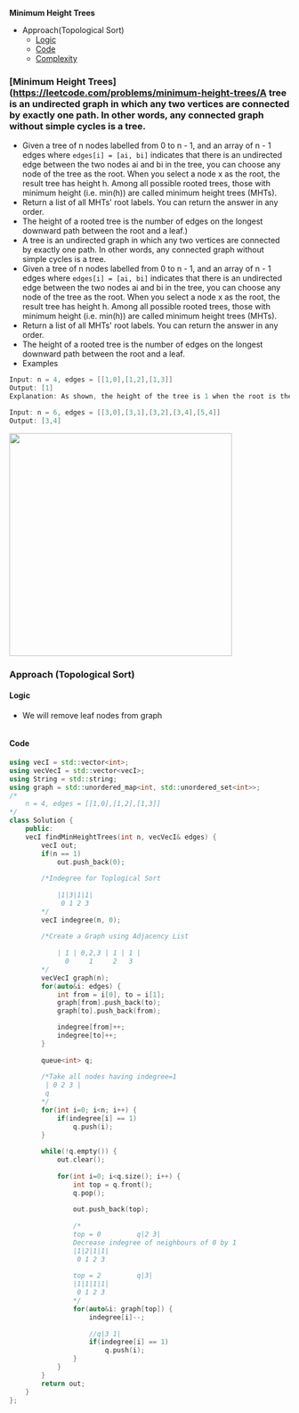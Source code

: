 **Minimum Height Trees**
- Approach(Topological Sort)
  - [Logic](#l)
  - [Code](#co)
  - [Complexity](#c)


### [Minimum Height Trees](https://leetcode.com/problems/minimum-height-trees/A tree is an undirected graph in which any two vertices are connected by exactly one path. In other words, any connected graph without simple cycles is a tree.
- Given a tree of n nodes labelled from 0 to n - 1, and an array of n - 1 edges where `edges[i] = [ai, bi]` indicates that there is an undirected edge between the two nodes ai and bi in the tree, you can choose any node of the tree as the root. When you select a node x as the root, the result tree has height h. Among all possible rooted trees, those with minimum height (i.e. min(h))  are called minimum height trees (MHTs).
- Return a list of all MHTs' root labels. You can return the answer in any order.
- The height of a rooted tree is the number of edges on the longest downward path between the root and a leaf.)
- A tree is an undirected graph in which any two vertices are connected by exactly one path. In other words, any connected graph without simple cycles is a tree.
- Given a tree of n nodes labelled from 0 to n - 1, and an array of n - 1 edges where `edges[i] = [ai, bi]` indicates that there is an undirected edge between the two nodes ai and bi in the tree, you can choose any node of the tree as the root. When you select a node x as the root, the result tree has height h. Among all possible rooted trees, those with minimum height (i.e. min(h))  are called minimum height trees (MHTs).
- Return a list of all MHTs' root labels. You can return the answer in any order.
- The height of a rooted tree is the number of edges on the longest downward path between the root and a leaf.
- Examples
```c
Input: n = 4, edges = [[1,0],[1,2],[1,3]]
Output: [1]
Explanation: As shown, the height of the tree is 1 when the root is the node with label 1 which is the only MHT.

Input: n = 6, edges = [[3,0],[3,1],[3,2],[3,4],[5,4]]
Output: [3,4]
```
<img src=minimum_height_tree1.jpg width=400 />

### Approach (Topological Sort)
<a name=l></a>
#### Logic
- We will remove leaf nodes from graph
```c

```

<a name=co></a>
#### Code
```cpp
using vecI = std::vector<int>;
using vecVecI = std::vector<vecI>;
using String = std::string;
using graph = std::unordered_map<int, std::unordered_set<int>>;
/*
    n = 4, edges = [[1,0],[1,2],[1,3]]
*/
class Solution {
    public:
    vecI findMinHeightTrees(int n, vecVecI& edges) {
        vecI out;
        if(n == 1)
            out.push_back(0);
        
        /*Indegree for Toplogical Sort
            
            |1|3|1|1|
             0 1 2 3
        */
        vecI indegree(n, 0);
        
        /*Create a Graph using Adjacency List
        
            | 1 | 0,2,3 | 1 | 1 |
              0     1     2   3
        */
        vecVecI graph(n);
        for(auto&i: edges) {
            int from = i[0], to = i[1];
            graph[from].push_back(to);
            graph[to].push_back(from);

            indegree[from]++;
            indegree[to]++;
        }
    
        queue<int> q;
    
        /*Take all nodes having indegree=1
         | 0 2 3 |
         q
        */
        for(int i=0; i<n; i++) {
            if(indegree[i] == 1)
                q.push(i);
        }
    
        while(!q.empty()) {
            out.clear();
        
            for(int i=0; i<q.size(); i++) {
                int top = q.front();
                q.pop();
                
                out.push_back(top);
         
                /*
                top = 0         q|2 3|
                Decrease indegree of neighbours of 0 by 1
                |1|2|1|1|
                 0 1 2 3
                 
                top = 2         q|3|
                |1|1|1|1|
                 0 1 2 3
                */
                for(auto&i: graph[top]) {
                    indegree[i]--;
                
                    //q|3 1|
                    if(indegree[i] == 1)
                        q.push(i);
                }
            }
        }   
        return out;
    }
};
```
